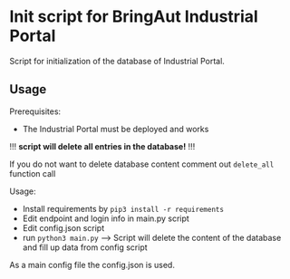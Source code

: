 
# Init script for BringAut Industrial Portal

Script for initialization of the database of Industrial Portal.

## Usage

Prerequisites:

- The Industrial Portal must be deployed and works

!!! **script will delete all entries in the database!** !!!

If you do not want to delete database content comment out `delete_all` function call

Usage:

- Install requirements by `pip3 install -r requirements`
- Edit endpoint and login info in main.py script
- Edit config.json script
- run `python3 main.py` --> Script will delete the content of the database and fill up data from config script

As a main config file the config.json is used.
